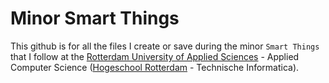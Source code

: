 # Minor Smart Things

This github is for all the files I create or save during the minor `Smart Things` that I
follow at the [Rotterdam University of Applied Sciences](https://rotterdamuas.com/) - Applied Computer Science ([Hogeschool Rotterdam](https://www.hogeschoolrotterdam.nl/) - Technische Informatica).
